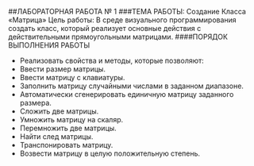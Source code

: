 ##ЛАБОРАТОРНАЯ РАБОТА № 1
###ТЕМА РАБОТЫ: Создание Класса «Матрица»
Цель работы: В среде визуального программирования создать класс, который реализует основные действия с действительными прямоугольными матрицами.
####ПОРЯДОК ВЫПОЛНЕНИЯ РАБОТЫ

 * Реализовать свойства и методы, которые позволяют:
 * Ввести размер матрицы.
 * Ввести матрицу с клавиатуры.
 * Заполнить матрицу случайными числами в заданном диапазоне.
 * Автоматически сгенерировать единичную матрицу заданного размера.
 * Сложить две матрицы.
 * Умножить матрицу на скаляр.
 * Перемножить две матрицы.
 * Найти след матрицы.
 * Транспонировать матрицу.
 * Возвести матрицу в целую положительную степень.